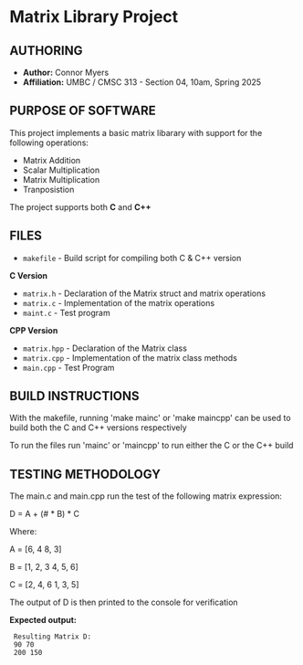 # Matrix Library Project

## AUTHORING
- **Author:** Connor Myers
- **Affiliation:** UMBC / CMSC 313 - Section 04, 10am, Spring 2025

## PURPOSE OF SOFTWARE
This project implements a basic matrix libarary with support for the following operations:
- Matrix Addition
- Scalar Multiplication
- Matrix Multiplication
- Tranposistion

The project supports both **C** and **C++**

## FILES
- `makefile`   - Build script for compiling both C & C++ version

**C Version**
- `matrix.h`   - Declaration of the Matrix struct and matrix operations
- `matrix.c`   - Implementation of the matrix operations
- `maint.c`    - Test program

**CPP Version**
- `matrix.hpp` - Declaration of the Matrix class
- `matrix.cpp` - Implementation of the matrix class methods
- `main.cpp`   - Test Program

## BUILD INSTRUCTIONS
With the makefile, running 'make mainc' or 'make maincpp' can be used to build both the C and C++ versions respectively

To run the files run 'mainc' or 'maincpp' to run either the C or the C++ build

## TESTING METHODOLOGY
The main.c and main.cpp run the test of the following matrix expression:

D = A + (# * B) * C

Where:

A = [6, 4
     8, 3]

B = [1, 2, 3
     4, 5, 6]

C = [2, 4, 6
     1, 3, 5]

The output of D is then printed to the console for verification

**Expected output:**

     Resulting Matrix D:
     90 70
     200 150
